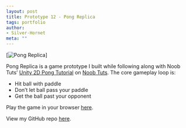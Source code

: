 ```yaml
---
layout: post
title: Prototype 12 - Pong Replica
tags: portfolio
author:
- Silver-Hornet
meta: ""
---
```


[![Pong Replica]({{site.url}}/pong-replica.gif)]

Pong Replica is a game prototype I built while following along with Noob Tuts’ [Unity 2D Pong Tutorial](https://noobtuts.com/unity/2d-pong-game) on [Noob Tuts](https://www.noobtuts.com/). The core gameplay loop is:

- Hit ball with paddle
- Don’t let ball pass your paddle
- Get the ball past your opponent

Play the game in your browser [here](https://play.unity.com/mg/other/tetris-replica-from-noob-tuts-unity-2d-pong-game-tutorial).

View my GitHub repo [here](https://github.com/silver-hornet/noobtuts-pong-replica).